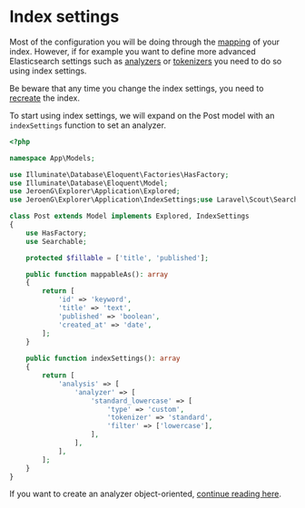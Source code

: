 # Index settings
Most of the configuration you will be doing through the [mapping](mapping.md) of your index.
However, if for example you want to define more advanced Elasticsearch settings such as [analyzers](https://www.elastic.co/guide/en/elasticsearch/reference/current/analyzer.html) or [tokenizers](https://www.elastic.co/guide/en/elasticsearch/reference/current/analysis-tokenizers.html) you need to do so using index settings.

Be beware that any time you change the index settings, you need to [recreate](commands.md) the index.

To start using index settings, we will expand on the Post model with an `indexSettings` function to set an analyzer.

```php
<?php

namespace App\Models;

use Illuminate\Database\Eloquent\Factories\HasFactory;
use Illuminate\Database\Eloquent\Model;
use JeroenG\Explorer\Application\Explored;
use JeroenG\Explorer\Application\IndexSettings;use Laravel\Scout\Searchable;

class Post extends Model implements Explored, IndexSettings
{
    use HasFactory;
    use Searchable;

    protected $fillable = ['title', 'published'];

    public function mappableAs(): array
    {
        return [
            'id' => 'keyword',
            'title' => 'text',
            'published' => 'boolean',
            'created_at' => 'date',
        ];
    }
    
    public function indexSettings(): array
    {
        return [
            'analysis' => [
                'analyzer' => [
                    'standard_lowercase' => [
                        'type' => 'custom',
                        'tokenizer' => 'standard',
                        'filter' => ['lowercase'],
                    ],
                ],
            ],
        ];
    }
}
```

If you want to create an analyzer object-oriented, [continue reading here](text-analysis.md).
